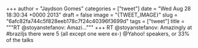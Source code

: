 
+++
author = "Jaydson Gomes"
categories = ["tweet"]
date = "Wed Aug 28 18:30:34 +0000 2013"
draft = false
image = "{TWEET_IMAGE}"
slug = "6afc82fa744c5f828eeb178c7f24c40396f3699d"
tags = ["tweet"]
title = """RT @stoyanstefanov: Amazi..."""
+++
RT @stoyanstefanov: Amazingly at #braziljs there were 5 (all except one were ex-) @Yahoo! speakers, or 33% of the talks
